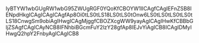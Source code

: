 IyBTYW1wbGUgRW1wbG95ZWUgRGF0YQoKfCBOYW1lICAgfCAgIEFnZSB8IENpdHkgICAgICAgICAgfAp8Oi0tLS0tLS18LS0tLS0tOnw6LS0tLS0tLS0tLS0tLS18CnwgSm9obiAgIHwgICAgMjggfCBOZXcgWW9yayAgICAgIHwKfCBBbGljZSAgfCAgICAyNCB8IFNhbiBGcmFuY2lzY28gfAp8IEJvYiAgICB8ICAgIDMyIHwgQ2hpY2FnbyAgICAgICB8